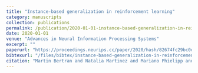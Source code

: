 ```yaml
---
title: "Instance-based generalization in reinforcement learning"
category: manuscripts
collection: publications
permalink: /publication/2020-01-01-instance-based-generalization-in-reinforcement-learning
date: 2020-01-01
venue: "Advances in Neural Information Processing Systems"
excerpt: ""
paperurl: "https://proceedings.neurips.cc/paper/2020/hash/82674fc29bc0d9895cee346548c2cb5c-Abstract.html"
bibtexurl: "/files/bibtex/instance-based-generalization-in-reinforcement-learning.bib"
citation: "Martin Bertran and Natalia Martinez and Mariano Phielipp and Guillermo Sapiro. “Instance-based generalization in reinforcement learning.” Advances in Neural Information Processing Systems."
---
```


<!-- add abstract or notes here -->
